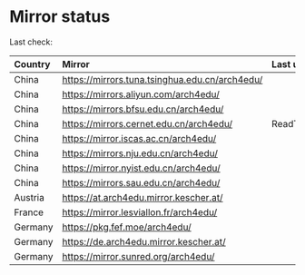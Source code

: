 <script src="./time.js"></script>
# Mirror status
Last check: <script type="text/javascript">localize(1747599940.8962379);</script>

|Country|Mirror|Last update|
|:------|:-----|:----------|
|China|https://mirrors.tuna.tsinghua.edu.cn/arch4edu/|<script type="text/javascript">localize(1747550597);</script>|
|China|https://mirrors.aliyun.com/arch4edu/|<script type="text/javascript">localize(1747550597);</script>|
|China|https://mirrors.bfsu.edu.cn/arch4edu/|<script type="text/javascript">localize(1747550597);</script>|
|China|https://mirrors.cernet.edu.cn/arch4edu/|ReadTimeout|
|China|https://mirror.iscas.ac.cn/arch4edu/|<script type="text/javascript">localize(1747550597);</script>|
|China|https://mirrors.nju.edu.cn/arch4edu/|<script type="text/javascript">localize(1747464412);</script>|
|China|https://mirror.nyist.edu.cn/arch4edu/|<script type="text/javascript">localize(1747550597);</script>|
|China|https://mirrors.sau.edu.cn/arch4edu/|<script type="text/javascript">localize(1731653531);</script>|
|Austria|https://at.arch4edu.mirror.kescher.at/|<script type="text/javascript">localize(1747550597);</script>|
|France|https://mirror.lesviallon.fr/arch4edu/|<script type="text/javascript">localize(1747550597);</script>|
|Germany|https://pkg.fef.moe/arch4edu/|<script type="text/javascript">localize(1747550597);</script>|
|Germany|https://de.arch4edu.mirror.kescher.at/|<script type="text/javascript">localize(1747550597);</script>|
|Germany|https://mirror.sunred.org/arch4edu/|<script type="text/javascript">localize(1747550597);</script>|

<script src="./tablefilter/tablefilter.js"></script>
<script src="./table.js"></script>